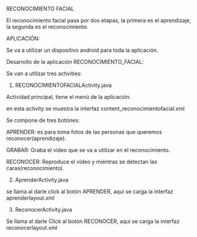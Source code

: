 RECONOCIMIENTO  FACIAL

El reconocimiento facial pasa por dos etapas, la primera es el aprendizaje, la segunda es el reconocimiento.

APLICACIÓN:

Se va a utilizar un dispositivo android para toda la aplicación.


Desarrollo de la aplicación RECONOCIMIENTO_FACIAL:

Se van a utilizar tres activities:

1. RECONOCIMIENTOFACIALActivity.java

Actividad principal, tiene el menú de la aplicación.

en esta activity se muestra la interfaz content_reconocimientofacial.xml

Se compone de tres botónes:

APRENDER: es para toma fotos de las personas que queremos reconocer(aprendizaje).

GRABAR: Graba el video que se va a utilizar en el reconocimiento.

RECONOCER: Reproduce el video y mientras se detectan las caras(reconocimiento).

2. AprenderActivity.java

se llama al darle click al botón APRENDER, aqui se carga la interfaz aprenderlayout.xml

3. ReconocerActivity.java

Se llama al darle Click al botón RECONOCER, aqui se carga la interfaz reconocerlayout.xml
	

